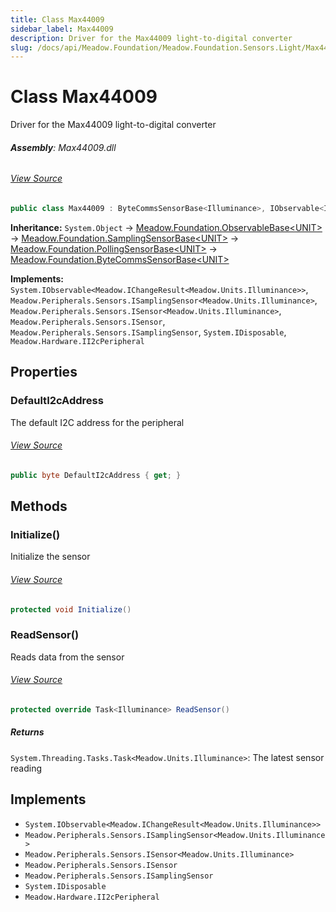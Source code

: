 ```yaml
---
title: Class Max44009
sidebar_label: Max44009
description: Driver for the Max44009 light-to-digital converter
slug: /docs/api/Meadow.Foundation/Meadow.Foundation.Sensors.Light/Max44009
---
```

# Class Max44009
Driver for the Max44009 light-to-digital converter

###### **Assembly**: Max44009.dll
###### [View Source](https://github.com/WildernessLabs/Meadow.Foundation.git/blob/develop/Source/Meadow.Foundation.Peripherals/Sensors.Light.Max44009/Driver/Max44009.Enums.cs#L3)
```csharp title="Declaration"
public class Max44009 : ByteCommsSensorBase<Illuminance>, IObservable<IChangeResult<Illuminance>>, ISamplingSensor<Illuminance>, ISensor<Illuminance>, ISensor, ISamplingSensor, IDisposable, II2cPeripheral
```
**Inheritance:** `System.Object` -> [Meadow.Foundation.ObservableBase&lt;UNIT&gt;](../Meadow.Foundation/ObservableBase`UNIT`) -> [Meadow.Foundation.SamplingSensorBase&lt;UNIT&gt;](../Meadow.Foundation/SamplingSensorBase`UNIT`) -> [Meadow.Foundation.PollingSensorBase&lt;UNIT&gt;](../Meadow.Foundation/PollingSensorBase`UNIT`) -> [Meadow.Foundation.ByteCommsSensorBase&lt;UNIT&gt;](../Meadow.Foundation/ByteCommsSensorBase`UNIT`)

**Implements:**  
`System.IObservable<Meadow.IChangeResult<Meadow.Units.Illuminance>>`, `Meadow.Peripherals.Sensors.ISamplingSensor<Meadow.Units.Illuminance>`, `Meadow.Peripherals.Sensors.ISensor<Meadow.Units.Illuminance>`, `Meadow.Peripherals.Sensors.ISensor`, `Meadow.Peripherals.Sensors.ISamplingSensor`, `System.IDisposable`, `Meadow.Hardware.II2cPeripheral`

## Properties
### DefaultI2cAddress
The default I2C address for the peripheral
###### [View Source](https://github.com/WildernessLabs/Meadow.Foundation.git/blob/develop/Source/Meadow.Foundation.Peripherals/Sensors.Light.Max44009/Driver/Max44009.cs#L16)
```csharp title="Declaration"
public byte DefaultI2cAddress { get; }
```
## Methods
### Initialize()
Initialize the sensor
###### [View Source](https://github.com/WildernessLabs/Meadow.Foundation.git/blob/develop/Source/Meadow.Foundation.Peripherals/Sensors.Light.Max44009/Driver/Max44009.cs#L32)
```csharp title="Declaration"
protected void Initialize()
```
### ReadSensor()
Reads data from the sensor
###### [View Source](https://github.com/WildernessLabs/Meadow.Foundation.git/blob/develop/Source/Meadow.Foundation.Peripherals/Sensors.Light.Max44009/Driver/Max44009.cs#L41)
```csharp title="Declaration"
protected override Task<Illuminance> ReadSensor()
```

##### Returns

`System.Threading.Tasks.Task<Meadow.Units.Illuminance>`: The latest sensor reading
## Implements

* `System.IObservable<Meadow.IChangeResult<Meadow.Units.Illuminance>>`
* `Meadow.Peripherals.Sensors.ISamplingSensor<Meadow.Units.Illuminance>`
* `Meadow.Peripherals.Sensors.ISensor<Meadow.Units.Illuminance>`
* `Meadow.Peripherals.Sensors.ISensor`
* `Meadow.Peripherals.Sensors.ISamplingSensor`
* `System.IDisposable`
* `Meadow.Hardware.II2cPeripheral`
